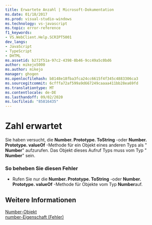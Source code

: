 ```yaml
---
title: Erwartete Anzahl | Microsoft-Dokumentation
ms.date: 01/18/2017
ms.prod: visual-studio-windows
ms.technology: vs-javascript
ms.topic: error-reference
f1_keywords:
- VS.WebClient.Help.SCRIPT5001
dev_langs:
- JavaScript
- TypeScript
- DHTML
ms.assetid: b272f51a-97c2-4398-8b46-9cc49a5c0bd6
author: mikejo5000
ms.author: mikejo
manager: ghogen
ms.openlocfilehash: b8148e18fba3fca24cc6615f4f345c4883306ca3
ms.sourcegitcommit: 6cfffa72af599a9d667249caaaa411bb28ea69fd
ms.translationtype: MT
ms.contentlocale: de-DE
ms.lasthandoff: 09/02/2020
ms.locfileid: "85816435"
---
```

# <a name="number-expected"></a>Zahl erwartet
Sie haben versucht, die **Number. Prototype. ToString** -oder **Number. Prototype. valueOf** -Methode für ein Objekt eines anderen Typs als " **Number**" aufzurufen. Das Objekt dieses Aufruf Typs muss vom Typ " **Number**" sein.  
  
### <a name="to-correct-this-error"></a>So beheben Sie diesen Fehler  
  
- Rufen Sie nur die **Number. Prototype. ToString** -oder **Number. Prototype. valueOf** -Methode für Objekte vom Typ **Number**auf.  
  
## <a name="see-also"></a>Weitere Informationen  
 [Number-Objekt](../../javascript/reference/number-object-javascript.md)   
 [number-Eigenschaft (Fehler)](../../javascript/reference/number-property-error-javascript.md)